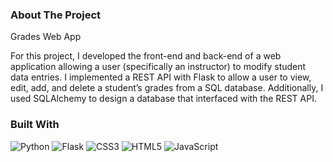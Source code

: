 ### About The Project

Grades Web App

For this project, I developed the front-end and back-end of a web application allowing a user (specifically an instructor) to modify student data entries. I implemented a REST API with Flask to allow a user to view, edit, add, and delete a student’s grades from a SQL database.
Additionally, I used SQLAlchemy to design a database that interfaced with the REST API.


### Built With

![Python](https://img.shields.io/badge/python-3670A0?style=for-the-badge&logo=python&logoColor=ffdd54)
![Flask](https://img.shields.io/badge/flask-%23000.svg?style=for-the-badge&logo=flask&logoColor=white)
![CSS3](https://img.shields.io/badge/css3-%231572B6.svg?style=for-the-badge&logo=css3&logoColor=white)
![HTML5](https://img.shields.io/badge/html5-%23E34F26.svg?style=for-the-badge&logo=html5&logoColor=white)
![JavaScript](https://img.shields.io/badge/javascript-%23323330.svg?style=for-the-badge&logo=javascript&logoColor=%23F7DF1E)

